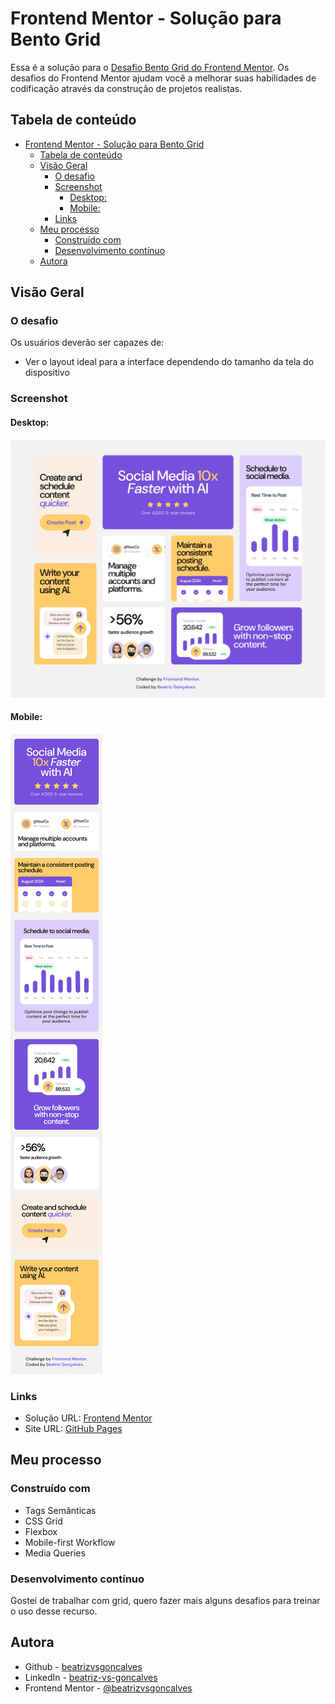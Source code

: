 # Frontend Mentor - Solução para Bento Grid

Essa é a solução para o [Desafio Bento Grid do Frontend Mentor](https://www.frontendmentor.io/challenges/bento-grid-RMydElrlOj). Os desafios do Frontend Mentor ajudam você a melhorar suas habilidades de codificação através da construção de projetos realistas.

## Tabela de conteúdo

- [Frontend Mentor - Solução para Bento Grid](#frontend-mentor---solução-para-bento-grid)
  - [Tabela de conteúdo](#tabela-de-conteúdo)
  - [Visão Geral](#visão-geral)
    - [O desafio](#o-desafio)
    - [Screenshot](#screenshot)
      - [Desktop:](#desktop)
      - [Mobile:](#mobile)
    - [Links](#links)
  - [Meu processo](#meu-processo)
    - [Construído com](#construído-com)
    - [Desenvolvimento contínuo](#desenvolvimento-contínuo)
  - [Autora](#autora)

## Visão Geral

### O desafio

Os usuários deverão ser capazes de:

- Ver o layout ideal para a interface dependendo do tamanho da tela do dispositivo

### Screenshot

#### Desktop:
![](./images/screenshots/screenshot-desktop.png)

#### Mobile:
![](./images/screenshots/screenshot-mobile.png)

### Links

- Solução URL: [Frontend Mentor](https://www.frontendmentor.io/solutions/responsive-bento-grid--h5OL6D3H6)
- Site URL: [GitHub Pages](https://beatrizvsgoncalves.github.io/bento-grid-main/)


## Meu processo

### Construído com

- Tags Semânticas
- CSS Grid
- Flexbox
- Mobile-first Workflow
- Media Queries

### Desenvolvimento contínuo

Gostei de trabalhar com grid, quero fazer mais alguns desafios para treinar o uso desse recurso.

## Autora

- Github - [beatrizvsgoncalves](https://github.com/beatrizvsgoncalves)
- LinkedIn - [beatriz-vs-goncalves](https://www.linkedin.com/in/beatriz-vs-goncalves/)
- Frontend Mentor - [@beatrizvsgoncalves](https://www.frontendmentor.io/profile/beatrizvsgoncalves)